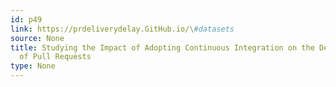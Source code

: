 ```yaml
---
id: p49
link: https://prdeliverydelay.GitHub.io/\#datasets
source: None
title: Studying the Impact of Adopting Continuous Integration on the Delivery Time
  of Pull Requests
type: None
---
```

